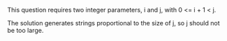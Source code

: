 This question requires two integer parameters, i and j, with 0 <= i + 1 < j.

The solution generates strings proportional to the size of j, so j should not be too large.